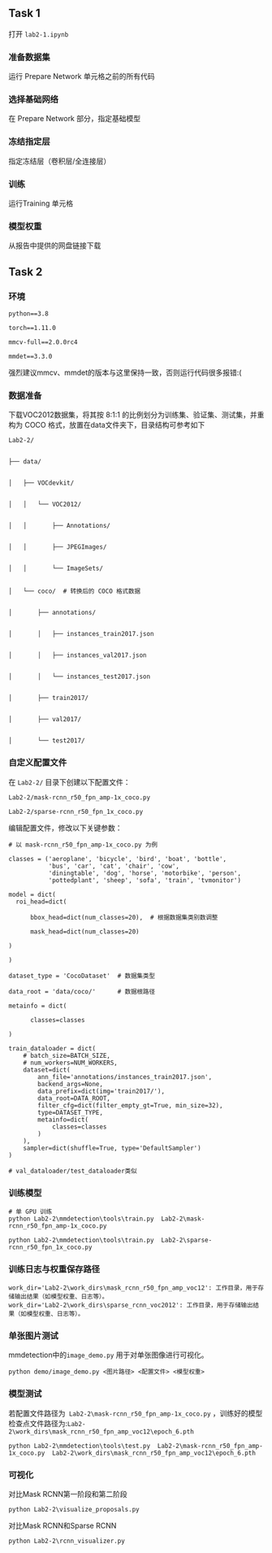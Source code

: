 
## Task 1
打开 `lab2-1.ipynb` 

### 准备数据集
运行 Prepare Network 单元格之前的所有代码

### 选择基础网络
在 Prepare Network 部分，指定基础模型

### 冻结指定层
指定冻结层（卷积层/全连接层）

### 训练
运行Training 单元格

### 模型权重
从报告中提供的网盘链接下载



## Task 2

### 环境
```
python==3.8 

torch==1.11.0

mmcv-full==2.0.0rc4

mmdet==3.3.0
```
强烈建议mmcv、mmdet的版本与这里保持一致，否则运行代码很多报错:(

### 数据准备
下载VOC2012数据集，将其按 8:1:1 的比例划分为训练集、验证集、测试集，并重构为 COCO 格式，放置在data文件夹下，目录结构可参考如下
```
Lab2-2/


├── data/


│   ├── VOCdevkit/


│   │   └── VOC2012/


│   │       ├── Annotations/


│   │       ├── JPEGImages/


│   │       └── ImageSets/


│   └── coco/  # 转换后的 COCO 格式数据


│       ├── annotations/


│       │   ├── instances_train2017.json


│       │   ├── instances_val2017.json


│       │   └── instances_test2017.json


│       ├── train2017/


│       ├── val2017/


│       └── test2017/
```

### 自定义配置文件
在 `Lab2-2/` 目录下创建以下配置文件：
```
Lab2-2/mask-rcnn_r50_fpn_amp-1x_coco.py

Lab2-2/sparse-rcnn_r50_fpn_1x_coco.py
```

编辑配置文件，修改以下关键参数：




```
# 以 mask-rcnn_r50_fpn_amp-1x_coco.py 为例

classes = ('aeroplane', 'bicycle', 'bird', 'boat', 'bottle',
           'bus', 'car', 'cat', 'chair', 'cow',
           'diningtable', 'dog', 'horse', 'motorbike', 'person',
           'pottedplant', 'sheep', 'sofa', 'train', 'tvmonitor')

model = dict(
  roi_head=dict(

      bbox_head=dict(num_classes=20),  # 根据数据集类别数调整

      mask_head=dict(num_classes=20)

)

)

dataset_type = 'CocoDataset'  # 数据集类型

data_root = 'data/coco/'      # 数据根路径

metainfo = dict(

      classes=classes

)

train_dataloader = dict(
    # batch_size=BATCH_SIZE,
    # num_workers=NUM_WORKERS,
    dataset=dict(
        ann_file='annotations/instances_train2017.json',
        backend_args=None,
        data_prefix=dict(img='train2017/'),
        data_root=DATA_ROOT,
        filter_cfg=dict(filter_empty_gt=True, min_size=32),
        type=DATASET_TYPE,
        metainfo=dict(
            classes=classes
        )
    ),
    sampler=dict(shuffle=True, type='DefaultSampler')
)

# val_dataloader/test_dataloader类似 
```

### 训练模型
```
# 单 GPU 训练
python Lab2-2\mmdetection\tools\train.py  Lab2-2\mask-rcnn_r50_fpn_amp-1x_coco.py

python Lab2-2\mmdetection\tools\train.py  Lab2-2\sparse-rcnn_r50_fpn_1x_coco.py
```
### 训练日志与权重保存路径
```
work_dir='Lab2-2\work_dirs\mask_rcnn_r50_fpn_amp_voc12': 工作目录，用于存储输出结果（如模型权重、日志等）。
work_dir='Lab2-2\work_dirs\sparse_rcnn_voc2012': 工作目录，用于存储输出结果（如模型权重、日志等）。
```

### 单张图片测试
mmdetection中的` image_demo.py ` 用于对单张图像进行可视化。
```
python demo/image_demo.py <图片路径> <配置文件> <模型权重> 
```

### 模型测试
若配置文件路径为` Lab2-2\mask-rcnn_r50_fpn_amp-1x_coco.py` ，训练好的模型检查点文件路径为:` Lab2-2\work_dirs\mask_rcnn_r50_fpn_amp_voc12\epoch_6.pth ` 

```
python Lab2-2\mmdetection\tools\test.py  Lab2-2\mask-rcnn_r50_fpn_amp-1x_coco.py  Lab2-2\work_dirs\mask_rcnn_r50_fpn_amp_voc12\epoch_6.pth
```

### 可视化
对比Mask RCNN第一阶段和第二阶段
```
python Lab2-2\visualize_proposals.py
```

对比Mask RCNN和Sparse RCNN 
```
python Lab2-2\rcnn_visualizer.py
```
